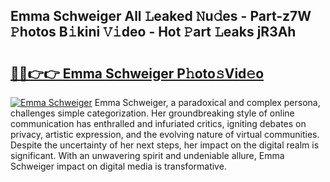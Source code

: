 ## Emma Schweiger All 𝙻eaked 𝙽u𝚍es - Part-z7W 𝙿hotos B𝚒kini 𝚅𝚒deo - Hot 𝙿art 𝙻eaks jR3Ah

# <h2><a href="http://ld2rhx1.urlbe.top/?page=Emma+Schweiger">🔗🔗👉👉 Emma Schweiger P𝚑oto𝚜Vid𝚎o</a></h2>

[![Emma Schweiger](https://i.imgur.com/eBuTRDB.gif)](http://ld2rhx1.urlbe.top/?page=Emma+Schweiger)
Emma Schweiger, a paradoxical and complex persona, challenges simple categorization. Her groundbreaking style of online communication has enthralled and infuriated critics, igniting debates on privacy, artistic expression, and the evolving nature of virtual communities. Despite the uncertainty of her next steps, her impact on the digital realm is significant. With an unwavering spirit and undeniable allure, Emma Schweiger impact on digital media is transformative.
